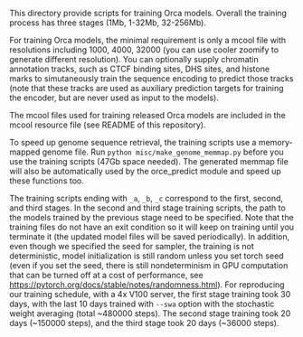 This directory provide scripts for training Orca models. Overall the training process has three stages (1Mb, 1-32Mb, 32-256Mb).

For training Orca models, the minimal requirement is only a mcool file with resolutions including 1000, 4000, 32000 (you can use cooler zoomify to generate different resolution). You can optionally supply chromatin annotation tracks, such as CTCF binding sites, DHS sites, and histone marks to simutaneously train the sequence encoding to predict those tracks (note that these tracks are used as auxiliary prediction targets for training the encoder, but are never used as input to the models).

The mcool files used for training released Orca models are included in the mcool resource file (see README of this repository).

To speed up genome sequence retrieval, the training scripts use a memory-mapped genome file. Run `python misc/make_genome_memmap.py` before you use the training scripts (47Gb space needed). The generated memmap file will also be automatically used by the orce_predict module and speed up these functions too.

The training scripts ending with `_a`, `_b`, `_c` correspond to the first, second, and third stages. In the second and third stage training scripts, the path to the models trained by the previous stage need to be specified.  Note that the training files do not have an exit condition so it will keep on training until you terminate it (the updated model files will be saved periodically). In addition, even though we specified the seed for sampler, the training is not deterministic, model initialization is still random unless you set torch seed (even if you set the seed, there is still nondeterminism in GPU computation that can be turned off at a cost of performance, see https://pytorch.org/docs/stable/notes/randomness.html). For reproducing our training schedule, with a 4x V100 server, the first stage training took 30 days, with the last 10 days trained with `--swa` option with the stochastic weight averaging (total ~480000 steps). The second stage training took 20 days (~150000 steps), and the third stage took 20 days (~36000 steps).

